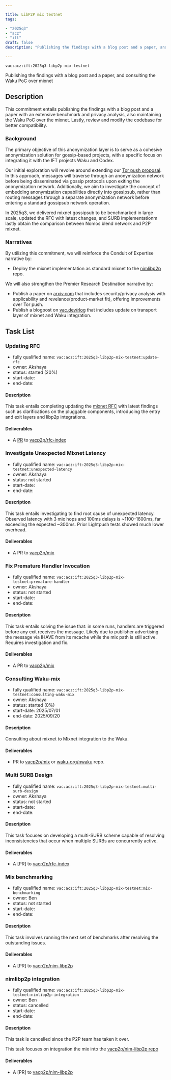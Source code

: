 ```yaml
---

title: LibP2P mix testnet
tags:

- "2025q3"
- "acz"
- "ift"
draft: false
description: "Publishing the findings with a blog post and a paper, and consulting the Waku PoC over mixnet"

---
```


`vac:acz:ift:2025q3-libp2p-mix-testnet`

Publishing the findings with a blog post and a paper, and consulting the Waku PoC over mixnet

## Description

This commitment entails publishing the findings with a blog post and a paper with an extensive benchmark and
privacy analysis, also maintaining the Waku PoC over the mixnet. 
Lastly, review and modify the codebase for better compatibility. 

### Background

The primary objective of this anonymization layer is to serve as a cohesive anonymization solution
for gossip-based projects, with a specific focus on integrating it with the IFT projects Waku and Codex.

Our initial exploration will revolve around extending our [Tor push proposal](https://rfc.vac.dev/spec/46/). 
In this approach, messages will traverse through an anonymization network before being disseminated 
via gossip protocols upon exiting the anonymization network. 
Additionally, we aim to investigate the concept of embedding anonymization capabilities directly into gossipsub, 
rather than routing messages through a separate anonymization network before entering a standard gossipsub network operation.

In 2025q3, we delivered mixnet gossipsub to be benchmarked in large scale, 
updated the RFC with latest changes, and SURB implementationm lastly obtain 
the comparison between Nomos blend network and P2P mixnet.

### Narratives

By utilizing this commitment,
we will reinforce the Conduit of Expertise narrative by:

- Deploy the mixnet implementation as standard mixnet to the [nimlibp2p](https://github.com/vacp2p/nim-libp2p) repo.

We will also strengthen the Premier Research Destination narrative by:

- Publish a paper on [arxiv.com](http://arxiv.com/) that includes security/privacy analysis 
with applicability and revelance(product-market fit), offering improvements over Tor push.
- Publish a blogpost on [vac.dev/rlog](https://vac.dev/rlog) that includes update on transport layer of mixnet and
Waku integration.

## Task List

### Updating RFC
* fully qualified name: `vac:acz:ift:2025q3-libp2p-mix-testnet:update-rfc`
* owner: Akshaya
* status: started (20%)
* start-date: 
* end-date: 

#### Description
This task entails completing updating the [mixnet RFC](https://rfc.vac.dev/vac/raw/mix) 
with latest findings such as clarifications on the pluggable components, 
introducing  the entry and exit layers and libp2p integrations.

#### Deliverables

* A [PR](https://github.com/vacp2p/rfc-index/pull/158) to [vacp2p/rfc-index](https://github.com/vacp2p/rfc-index)

### Investigate Unexpected Mixnet Latency
* fully qualified name: `vac:acz:ift:2025q3-libp2p-mix-testnet:unexpected-latency`
* owner: Akshaya
* status: not started
* start-date: 
* end-date: 

#### Description
This task entails investigating to find root cause of unexpected latency.
Observed latency with 3 mix hops and 100ms delays is ~1100–1600ms, 
far exceeding the expected ~300ms. 
Prior Lightpush tests showed much lower overhead. 


#### Deliverables

* A PR to [vacp2p/mix](https://github.com/vacp2p/mix)

### Fix Premature Handler Invocation
* fully qualified name: `vac:acz:ift:2025q3-libp2p-mix-testnet:premature-handler`
* owner: Akshaya
* status: not started
* start-date: 
* end-date: 

#### Description
This task entails solving the issue that: in some runs, 
handlers are triggered before any exit receives the message. 
Likely due to publisher advertising the message via IHAVE 
from its mcache while the mix path is still active. 
Requires investigation and fix.


#### Deliverables

* A PR to [vacp2p/mix](https://github.com/vacp2p/mix)

### Consulting Waku-mix 

* fully qualified name: `vac:acz:ift:2025q3-libp2p-mix-testnet:consulting-waku-mix`
* owner: Akshaya
* status: started (0%)
* start-date: 2025/07/01
* end-date: 2025/09/20

#### Description

Consulting about mixnet to Mixnet integration to the Waku.  

#### Deliverables

* PR to [vacp2p/mix](https://github.com/vacp2p/mix) or [waku-org/nwaku](https://github.com/waku-org/nwaku/) repo.

### Multi SURB Design
* fully qualified name: `vac:acz:ift:2025q3-libp2p-mix-testnet:multi-surb-design`
* owner: Akshaya
* status: not started
* start-date: 
* end-date: 

#### Description
This task focuses on developing a multi-SURB scheme 
capable of resolving inconsistencies that occur 
when multiple SURBs are concurrently active.

#### Deliverables

* A [PR] to [vacp2p/rfc-index](https://github.com/vacp2p/rfc-index)

### Mix benchmarking
* fully qualified name: `vac:acz:ift:2025q3-libp2p-mix-testnet:mix-benchmarking`
* owner: Ben
* status: not started
* start-date: 
* end-date: 

#### Description
This task involves running the next set of benchmarks after resolving the outstanding issues.

#### Deliverables

* A [PR] to [vacp2p/nim-libp2p](https://github.com/vacp2p/rfc-index)

### nimlibp2p integration
* fully qualified name: `vac:acz:ift:2025q3-libp2p-mix-testnet:nimlibp2p-integration`
* owner: Ben
* status: cancelled
* start-date: 
* end-date: 

#### Description

This task is cancelled since the P2P team has taken it over. 

This task focuses on integration the mix into the [vacp2p/nim-libp2p repo](https://github.com/vacp2p/nim-libp2p)

#### Deliverables

* A [PR] to [vacp2p/nim-libp2p](https://github.com/vacp2p/rfc-index)